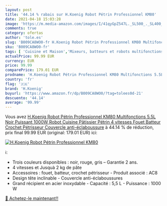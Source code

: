 ```yaml
---
layout: post
title: '44.14 % rabais sur H.Koenig Robot Pétrin Professionnel KM80'
date: 2021-04-18 15:03:28
image: 'https://m.media-amazon.com/images/I/41qyGpZ547L._SL500_._SL400_.jpg'
comments: true
category: ofertas
author: 'tole.es'
slug: 'B009CA8WO0-fr H.Koenig Robot Pétrin Professionnel KM80 Multifonctions...'
sku: 'B009CA8WO0-fr'
tags: [ 'Cuisine et Maison','Mixeurs, batteurs et robots multifonctions','Petit électroménager','Robots multifonctions','Robots ménagers','h.koenig', ]
actualPrice: 99.99 EUR
currency: EUR
price: 99.99
comparePrice: 179.01 EUR
prodname: 'H.Koenig Robot Pétrin Professionnel KM80 Multifonctions 5.5L Noir Puissant 1000W  Robot Cuisine Pâtissier Pétrin 4 vitesses  Fouet  Batteur  Crochet  Pétrisseur  Couvercle anti-éclaboussure'
country: 'fr'
flag: '🇫🇷'
brand: 'H.Koenig'
buyurl: 'https://www.amazon.fr/dp/B009CA8WO0/?tag=tolees0d-21'
descuento: '44.14'
average: '99.99'
---
```


Vous avez [H.Koenig Robot Pétrin Professionnel KM80 Multifonctions 5.5L Noir Puissant 1000W  Robot Cuisine Pâtissier Pétrin 4 vitesses  Fouet  Batteur  Crochet  Pétrisseur  Couvercle anti-éclaboussure](https://www.amazon.fr/dp/B009CA8WO0/?tag=tolees0d-21)  à  44.14 % de réduction, prix final  99.99 EUR (original: 179.01 EUR) ici:

[![H.Koenig Robot Pétrin Professionnel KM80](https://m.media-amazon.com/images/I/41qyGpZ547L._SL500_._SL400_.jpg)](https://www.amazon.fr/dp/B009CA8WO0/?tag=tolees0d-21)

ℹ️:

- Trois couleurs disponibles : noir, rouge, gris – Garantie 2 ans.
- 4 vitesses et Jusquà 2 kg de pâte
- Accessoires : fouet, batteur, crochet pétrisseur - Produit associé : AC8
- Design tête inclinable - Couvercle anti-éclaboussures
- Grand récipient en acier inoxydable - Capacité : 5,5 L - Puissance : 1000 W

[🛒 Achetez-le maintenant!!](https://www.amazon.fr/dp/B009CA8WO0/?tag=tolees0d-21)
